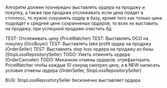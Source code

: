 Алгоритм должен поочередно выставлять ордера на продажу и покупку, а также при продаже отслеживать если цена пойдет в стоплосс,
то нужно сохранять ордер в базу, кроме того как только цена подойдет к средней цене сохранненых ордеров, то всех их выставить на продажу, при успешной продаже очистить бд

TEST: Отслеживать цену (PriceWatcher)
TEST: Выставлять OCO на покупку (OcoBuyer)
TEST: Выставлять take profit ордер на продажу (OrderSeller)
TEST: Выставлять stop loss ордера на продажу из базы (StopLossRepositorySeller)
TODO: Уметь отменять ордера (OrderCanceler)
TODO: Механизм отмены ордеров, отрефакторить PriceWatcher чтобы каждые 10 секунд смотрел цену, а в NEW написать условие отмены ордера (OrderSeller, StopLossRepositorySeller)

BUG: StopLossRepositorySeller бесконечно выставляет ордера
